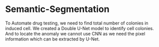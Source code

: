 # Semantic-Segmentation
To Automate drug testing, we need to find total number of colonies in induced cell. We created a Double U-Net model to identify cell colonies. And to locate the anomaly we cannot use CNN as we need the pixel information which can be extracted by U-Net.
